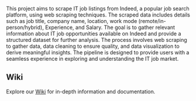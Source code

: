 This project aims to scrape IT job listings from Indeed, a popular job search platform, using web scraping techniques. The scraped data includes details such as job title, company name, location, work mode (remote/in-person/hybrid), Experience, and Salary. The goal is to gather relevant information about IT job opportunities available on Indeed and provide a structured dataset for further analysis. The process involves web scraping to gather data, data cleaning to ensure quality, and data visualization to derive meaningful insights. The pipeline is designed to provide users with a seamless experience in exploring and understanding the IT job market.

## Wiki

Explore our [Wiki](https://github.com/dvaishna/Indeed_Jobs_Scrapping/wiki) for in-depth information and documentation.
